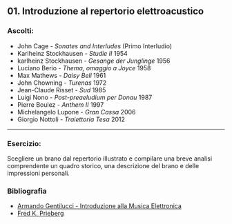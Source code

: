 ## 01. Introduzione al repertorio elettroacustico

### Ascolti:


 - John Cage - *Sonates and Interludes* (Primo Interludio)
 - Karlheinz Stockhausen - *Studie II* 1954
 - karlheinz Stockhausen - *Gesange der Junglinge* 1956
 - Luciano Berio - *Thema, omaggio a Joyce* 1958
 - Max Mathews - *Daisy Bell* 1961
 - John Chowning - *Turenas* 1972
 - Jean-Claude Risset - *Sud* 1985
 - Luigi Nono - *Post-preaeludium per Donau* 1987
 - Pierre Boulez - *Anthem II* 1997
 - Michelangelo Lupone - *Gran Cassa* 2006
 - Giorgio Nottoli - *Traiettoria Tesa* 2012
 
----

### Esercizio:

Scegliere un brano dal repertorio illustrato e compilare una breve analisi comprendente un quadro storico, una descrizione del brano e delle impressioni personali.

### Bibliografia

 - [Armando Gentilucci - Introduzione alla Musica Elettronica](https://copy.com/gmatZ8qkaw1WROAG)
 - [Fred K. Prieberg](https://copy.com/mU6LRdCdxUlrVAIZ)
